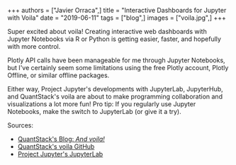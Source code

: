 +++
authors = ["Javier Orraca",]
title = "Interactive Dashboards for Jupyter with Voila"
date = "2019-06-11"
tags = ["blog",]
images = ["voila.jpg",]
+++

Super excited about voila! Creating interactive web dashboards with Jupyter Notebooks via R or Python is getting easier, faster, and hopefully with more control.
<!--more-->
Plotly API calls have been manageable for me through Jupyter Notebooks, but I've certainly seem some limitations using the free Plotly account, Plotly Offline, or similar offline packages.

Either way, Project Jupyter's developments with JupyterLab, JupyterHub, and QuantStack's voila are about to make programming collaboration and visualizations a lot more fun! Pro tip: If you regularly use Jupyter Notebooks, make the switch to JupyterLab (or give it a try).

Sources:

* [QuantStack's Blog: _And voila!_](https://blog.jupyter.org/and-voil%C3%A0-f6a2c08a4a93)
* [QuantStack's voila GitHub](https://github.com/QuantStack/voila)
* [Project Jupyter's JupyterLab](https://jupyterlab.readthedocs.io/en/latest/)